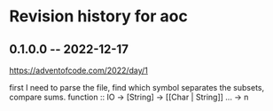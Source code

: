# Revision history for aoc

## 0.1.0.0 -- 2022-12-17

https://adventofcode.com/2022/day/1

first I need to parse the file, find which symbol separates the subsets, compare sums.
function :: IO -> [String] -> [[Char | String]] ... -> n



